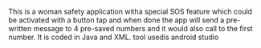 This is a woman safety application witha special SOS feature which could be activated with a button tap and when done the app will send a pre-written message to 4 pre-saved numbers and it would also call to the first number.
It is coded in Java and XML. tool usedis android studio
